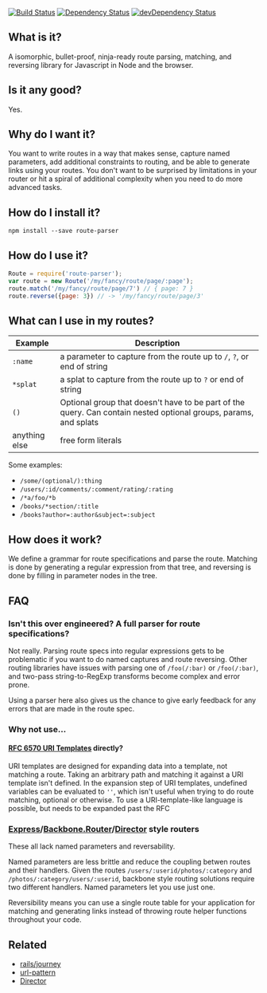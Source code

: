 [![Build Status](https://travis-ci.org/rcs/route-parser.png?branch=master)](https://travis-ci.org/rcs/route-parser)
[![Dependency Status](https://david-dm.org/rcs/route-parser.svg?theme=shields.io)](https://david-dm.org/rcs/route-parser)
[![devDependency Status](https://david-dm.org/rcs/route-parser/dev-status.svg?theme=shields.io)](https://david-dm.org/rcs/route-parser#info=devDependencies)
## What is it?

A isomorphic, bullet-proof, ninja-ready route parsing, matching, and reversing library for Javascript in Node and the browser.

## Is it any good?

Yes.

## Why do I want it?

You want to write routes in a way that makes sense, capture named parameters, add additional constraints to routing, and be able to generate links using your routes. You don't want to be surprised by limitations in your router or hit a spiral of additional complexity when you need to do more advanced tasks.


## How do I install it?

```Shell
npm install --save route-parser
```

## How do I use it?

```javascript
Route = require('route-parser');
var route = new Route('/my/fancy/route/page/:page');
route.match('/my/fancy/route/page/7') // { page: 7 }
route.reverse({page: 3}) // -> '/my/fancy/route/page/3'
```
## What can I use in my routes?

| Example         | Description          |
| --------------- | -------- |
| `:name`         |  a parameter to capture from the route up to `/`, `?`, or end of string  |
| `*splat`        |  a splat to capture from the route up to `?` or end of string |
| `()`            |  Optional group that doesn't have to be part of the query. Can contain nested optional groups, params, and splats
| anything else   | free form literals |

Some examples:

* `/some/(optional/):thing`
* `/users/:id/comments/:comment/rating/:rating`
* `/*a/foo/*b`
* `/books/*section/:title`
* `/books?author=:author&subject=:subject`


## How does it work?

We define a grammar for route specifications and parse the route. Matching is done by generating a regular expression from that tree, and reversing is done by filling in parameter nodes in the tree.




## FAQ
### Isn't this over engineered? A full parser for route specifications?
Not really. Parsing route specs into regular expressions gets to be problematic if you want to do named captures and route reversing. Other routing libraries have issues with parsing one of `/foo(/:bar)` or `/foo(/:bar)`, and two-pass string-to-RegExp transforms become complex and error prone.

Using a parser here also gives us the chance to give early feedback for any errors that are made in the route spec.

### Why not use...

#### [RFC 6570 URI Templates](http://tools.ietf.org/html/rfc6570) directly?

URI templates are designed for expanding data into a template, not matching a route.  Taking an arbitrary path and matching it against a URI template isn't defined. In the expansion step of URI templates, undefined variables can be evaluated to `''`, which isn't useful when trying to do route matching, optional or otherwise. To use a URI-template-like language is possible, but needs to be expanded past the RFC

### [Express](http://expressjs.com/)/[Backbone.Router](http://backbonejs.org/docs/backbone.html#section-155)/[Director](https://github.com/flatiron/director) style routers

These all lack named parameters and reversability.

Named parameters are less brittle and reduce the coupling betwen routes and their handlers. Given the routes `/users/:userid/photos/:category` and `/photos/:category/users/:userid`, backbone style routing solutions require two different handlers. Named parameters let you use just one.

Reversibility means you can use a single route table for your application for matching and generating links instead of throwing route helper functions throughout your code.


## Related

* [rails/journey](http://github.com/rails/journey)
* [url-pattern](http://github.com/snd/url-pattern)
* [Director](https://github.com/flatiron/director)
